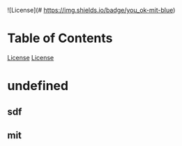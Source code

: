 
![License](# https://img.shields.io/badge/you_ok-mit-blue)
# Table of Contents
[License](#mit)
[License](#mit)

# undefined
## sdf
## mit

        